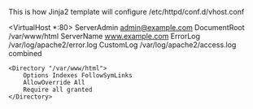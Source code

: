 This is how Jinja2 template will configure /etc/httpd/conf.d/vhost.conf

<VirtualHost *:80>
    ServerAdmin admin@example.com
    DocumentRoot /var/www/html
    ServerName www.example.com
    ErrorLog /var/log/apache2/error.log
    CustomLog /var/log/apache2/access.log combined

    <Directory "/var/www/html">
        Options Indexes FollowSymLinks
        AllowOverride All
        Require all granted
    </Directory>
</VirtualHost>

